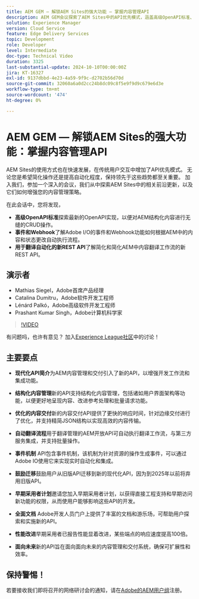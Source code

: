 ```yaml
---
title: AEM GEM — 解锁AEM Sites的强大功能 — 掌握内容管理API
description: AEM GEM会议探索了AEM Sites中的API优先模式，涵盖高级OpenAPI标准、事件和Webhook以及用于翻译自动化的新REST API，并吸收了Adobe专家的见解。
solution: Experience Manager
version: Cloud Service
feature: Edge Delivery Services
topic: Development
role: Developer
level: Intermediate
doc-type: Technical Video
duration: 3325
last-substantial-update: 2024-10-10T00:00:00Z
jira: KT-16327
exl-id: 9137dbbd-4e23-4a59-9f9c-d2702b56d70d
source-git-commit: 32060a6a0d2cc24b8dc09c8f5e9f9d9c679e6d3e
workflow-type: tm+mt
source-wordcount: '474'
ht-degree: 0%

---
```


# AEM GEM — 解锁AEM Sites的强大功能：掌握内容管理API

AEM Sites的使用方式也在快速发展，在传统用户交互中增加了API优先模式。 无论您是希望简化操作还是提高自动化程度，保持领先于这些趋势都至关重要。 加入我们，参加一个深入的会议，我们从中探索AEM Sites中的相关前沿更新，以及它们如何增强您的内容管理策略。

在此会话中，您将发现，

* **高级OpenAPI标准**&#x200B;探索最新的OpenAPI实现，以便对AEM结构化内容进行无缝的CRUD操作。
* **事件和Webhook**&#x200B;了解Adobe I/O的事件和Webhook功能如何根据AEM中的内容和状态更改自动执行流程。
* **用于翻译自动化的新REST API**&#x200B;了解简化和简化AEM中内容翻译工作流的新REST API。

## 演示者

* Mathias Siegel，Adobe首席产品经理
* Catalina Dumitru，Adobe软件开发工程师
* Lénárd Palkó，Adobe高级软件开发工程师
* Prashant Kumar Singh，Adobe计算机科学家

>[!VIDEO](https://video.tv.adobe.com/v/3435036/?learn=on)

有问题吗，也许有意见？  加入[Experience League社区](https://adobe.ly/4e34grR)中的讨论！

## 主要要点

* **现代化API简介**&#x200B;为AEM内容管理和交付引入了新的API，以增强开发工作流和集成功能。

* **结构化内容管理**&#x200B;新的API支持结构化内容管理，包括诸如用户界面架构等功能，以便更好地呈现内容、改进参考处理和批量请求功能。

* **优化的内容交付**&#x200B;新的内容交付API提供了更快的响应时间，针对边缘交付进行了优化，并支持精简JSON结构以实现高效的内容传输。

* **自动翻译流程**&#x200B;用于翻译管理的AEM开放API可自动执行翻译工作流，与第三方服务集成，并支持批量操作。

* **事件机制** API包含事件机制，该机制为针对资源的操作生成事件，可以通过Adobe IO使用它来实现实时自动化和集成。

* **鼓励迁移**&#x200B;鼓励用户从旧版API迁移到新的现代化API，因为到2025年以前将弃用旧版API。

* **早期采用者计划**&#x200B;邀请您加入早期采用者计划，以获得直接工程支持和早期访问新功能的权限，从而使用户能够影响这些API的开发。

* **全面文档** Adobe开发人员门户上提供了丰富的文档和游乐场，可帮助用户探索和实施新的API。

* **性能改进**&#x200B;早期采用者已报告性能显着改进，某些端点的响应速度提高100倍。

* **面向未来**&#x200B;新的API旨在面向面向未来的内容管理和交付系统，确保可扩展性和效率。

## 保持警惕！

若要接收我们即将召开的网络研讨会的通知，请在[Adobe的AEM用户组](https://aem-augs.adobe.com/)注册。
